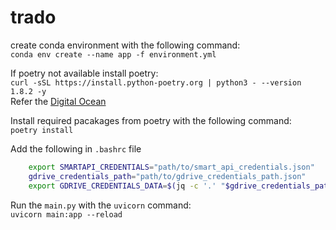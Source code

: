 # trado

create conda environment with the following command:  
`conda env create --name app -f environment.yml`

If poetry not available install poetry:  
`curl -sSL https://install.python-poetry.org | python3 - --version 1.8.2 -y`  
Refer the [Digital Ocean](https://www.digitalocean.com/community/tutorials/how-to-install-poetry-to-manage-python-dependencies-on-ubuntu-22-04)

Install required pacakages from poetry with the following command:  
`poetry install`

Add the following in `.bashrc` file
```bash
    export SMARTAPI_CREDENTIALS="path/to/smart_api_credentials.json"
    gdrive_credentials_path="path/to/gdrive_credentials_path.json"
    export GDRIVE_CREDENTIALS_DATA=$(jq -c '.' "$gdrive_credentials_path")
```

Run the `main.py` with the `uvicorn` command:  
`uvicorn main:app --reload`
